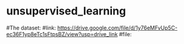 # unsupervised_learning
#The dataset:
#link:
https://drive.google.com/file/d/1y76eMFvUp5C-ec36F1yp8eTc1sFtpsBZ/view?usp=drive_link
#file:
